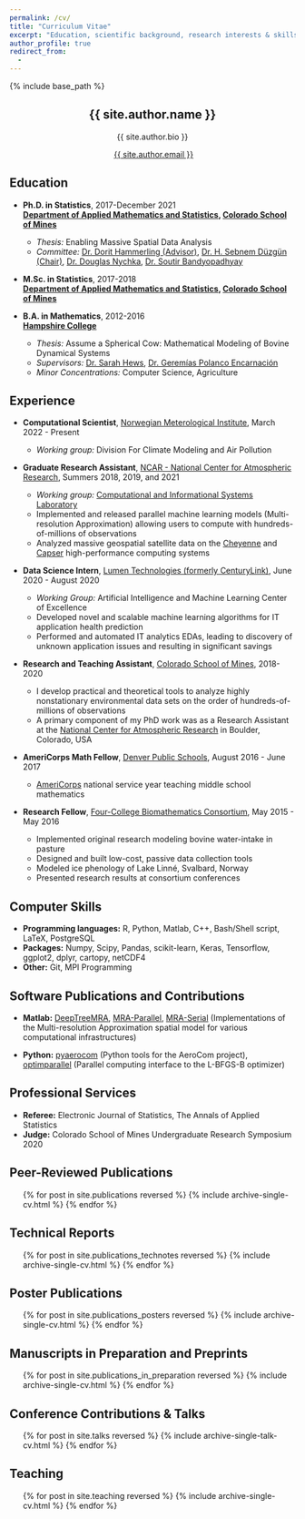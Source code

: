 ```yaml
---
permalink: /cv/
title: "Curriculum Vitae"
excerpt: "Education, scientific background, research interests & skills, and more."
author_profile: true
redirect_from:
  -
---
```


{% include base_path %}

<!-- Click [here](/cv-print/) for a printable version or [download a PDF](/files/cv-print.pdf).<br /><br /><br /> -->

<h2 align="center">{{ site.author.name }}</h2>
<!-- <h3 align="center" style="margin: 0px auto 20px;">M.Sc.</h3> -->
<p align="center" style="margin: auto; width: 80%">{{ site.author.bio }}</p>
<!-- &#124; This symbol is a vertical bar-->

<p align="center"><i class="fas fa-envelope" aria-hidden="true"></i>&nbsp;<a href="mailto:{{ site.author.email }}">{{ site.author.email }}</a> </p>

## Education
- **Ph.D. in Statistics**, 2017-December 2021<br>
**[Department of Applied Mathematics and Statistics](https://ams.mines.edu/ "https://ams.mines.edu/"), [Colorado School of Mines](https://www.mines.edu/ "https://www.mines.edu/")**
  - *Thesis:* Enabling Massive Spatial Data Analysis
  - *Committee:* [Dr. Dorit Hammerling (Advisor)](https://ams.mines.edu/project/hammerling-dorit/), [Dr. H. Sebnem Düzgün (Chair)](https://mining.mines.edu/project/duzgun-h-sebnem/), [Dr. Douglas Nychka](https://ams.mines.edu/project/nychka-doug/), [Dr. Soutir Bandyopadhyay](https://ams.mines.edu/project/bandyopadhyay-soutir/)

- **M.Sc. in Statistics**, 2017-2018<br>
**[Department of Applied Mathematics and Statistics](https://ams.mines.edu/ "https://ams.mines.edu/"), [Colorado School of Mines](https://www.mines.edu/ "https://www.mines.edu/")**

- **B.A. in Mathematics**, 2012-2016<br>
**[Hampshire College](https://www.hampshire.edu/ "https://www.hampshire.edu/")**
  - *Thesis:* Assume a Spherical Cow: Mathematical Modeling of Bovine Dynamical Systems
  - *Supervisors:* [Dr. Sarah Hews](https://www.hampshire.edu/faculty/sarah-hews), [Dr. Geremías Polanco Encarnación](https://www.hampshire.edu/faculty/gerem%C3%ADas-polanco-encarnaci%C3%B3n)
  - *Minor Concentrations:* Computer Science, Agriculture

## Experience
- **Computational Scientist**, [Norwegian Meterological Institute](https://www.met.no), March 2022 - Present

  - *Working group:* Division For Climate Modeling and Air Pollution

- **Graduate Research Assistant**, [NCAR - National Center for Atmospheric Research](https://ncar.ucar.edu/), Summers 2018, 2019, and 2021

  - *Working group:* [Computational and Informational Systems Laboratory](https://www2.cisl.ucar.edu/ "https://www2.cisl.ucar.edu/")
  * Implemented and released parallel machine learning models (Multi-resolution Approximation) allowing users to compute with hundreds-of-millions of observations
  * Analyzed massive geospatial satellite data on the [Cheyenne](https://www2.cisl.ucar.edu/resources/computational-systems/cheyenne) and [Capser](https://www2.cisl.ucar.edu/resources/computational-systems/casper) high-performance computing systems

- **Data Science Intern**, [Lumen Technologies (formerly CenturyLink)](https://www.lumen.com/), June 2020 - August 2020

  - *Working Group:* Artificial Intelligence and Machine Learning Center of Excellence
  * Developed novel and scalable machine learning algorithms for IT application health prediction
  * Performed and automated IT analytics EDAs, leading to discovery of unknown application issues and resulting in significant savings

- **Research and Teaching Assistant**, [Colorado School of Mines](https://www.mines.edu/), 2018-2020
  * I develop practical and theoretical tools to analyze highly nonstationary environmental data sets on the order of hundreds-of-millions of observations  
  * A primary component of my PhD work was as a Research Assistant at the [National Center for Atmospheric Research](https://ncar.ucar.edu/) in Boulder, Colorado, USA

- **AmeriCorps Math Fellow**, [Denver Public Schools](https://www.dpsk12.org/), August 2016 - June 2017
  *  [AmeriCorps](https://americorps.gov/) national service year teaching middle school mathematics

- **Research Fellow**, [Four-College Biomathematics Consortium](https://sophia.smith.edu/blog/4cbc/4cbc-fellowships/), May 2015 - May 2016
  * Implemented original research modeling bovine water-intake in pasture
  * Designed and built low-cost, passive data collection tools
  * Modeled ice phenology of Lake Linné, Svalbard, Norway
  * Presented research results at consortium conferences


## Computer Skills
- **Programming languages:** R, Python, Matlab, C++, Bash/Shell script, LaTeX, PostgreSQL
- **Packages:** Numpy, Scipy, Pandas, scikit-learn, Keras, Tensorflow, ggplot2, dplyr, cartopy, netCDF4
- **Other:** Git, MPI Programming

## Software Publications and Contributions
- **Matlab:** [DeepTreeMRA](https://github.com/lewisblake/DeepTreeMRA), [MRA-Parallel](https://github.com/lewisblake/MRA-Parallel), [MRA-Serial](https://github.com/lewisblake/MRA-Serial) (Implementations of the Multi-resolution Approximation spatial model for various computational infrastructures)

- **Python:** [pyaerocom](https://github.com/metno/pyaerocom) (Python tools for the AeroCom project), [optimparallel](https://pypi.org/project/optimparallel/) (Parallel computing interface to the L-BFGS-B optimizer)


## Professional Services
- **Referee:** Electronic Journal of Statistics, The Annals of Applied Statistics
- **Judge:** Colorado School of Mines Undergraduate Research Symposium 2020

## Peer-Reviewed Publications
<ul>{% for post in site.publications reversed %}
    {% include archive-single-cv.html %}
{% endfor %}</ul>

## Technical Reports
<ul>{% for post in site.publications_technotes reversed %}
    {% include archive-single-cv.html %}
{% endfor %}</ul>

## Poster Publications
<ul>{% for post in site.publications_posters reversed %}
    {% include archive-single-cv.html %}
{% endfor %}</ul>

## Manuscripts in Preparation and Preprints
<ul>{% for post in site.publications_in_preparation reversed %}
    {% include archive-single-cv.html %}
{% endfor %}</ul>

## Conference Contributions & Talks
<ul>{% for post in site.talks reversed %}
    {% include archive-single-talk-cv.html %}
{% endfor %}</ul>

## Teaching
<ul>{% for post in site.teaching reversed %}
    {% include archive-single-cv.html %}
{% endfor %}</ul>
